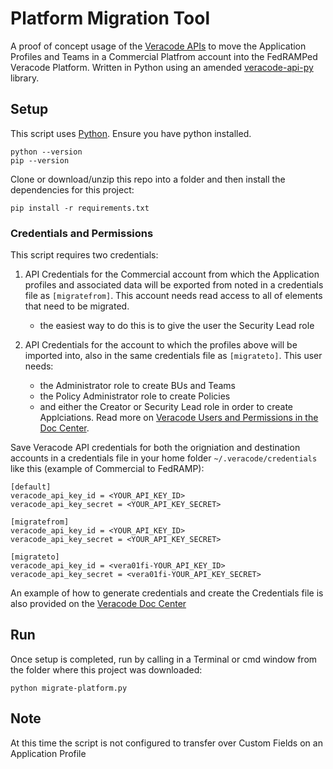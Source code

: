 # Platform Migration Tool

A proof of concept usage of the [Veracode APIs](https://docs.veracode.com/r/Veracode_APIs) to move the Application Profiles and Teams in a Commercial Platfrom account into the FedRAMPed Veracode Platform. Written in Python using an amended [veracode-api-py](https://github.com/veracode/veracode-api-py) library.

## Setup

This script uses [Python](https://www.python.org). Ensure you have python installed. 

    python --version
    pip --version

Clone or download/unzip this repo into a folder and then install the dependencies for this project:

    pip install -r requirements.txt

### Credentials and Permissions

This script requires two credentials: 
1. API Credentials for the Commercial account from which the Application profiles and associated data will be exported from noted in a credentials file as `[migratefrom]`. This account needs read access to all of elements that need to be migrated. 
    - the easiest way to do this is to give the user the Security Lead role 

2. API Credentials for the account to which the profiles above will be imported into, also in the same credentials file as `[migrateto]`. This user needs:
    - the Administrator role to create BUs and Teams
    - the Policy Administrator role to create Policies
    - and either the Creator or Security Lead role in order to create Applciations. 
 Read more on [Veracode Users and Permissions in the Doc Center](https://docs.veracode.com/r/c_role_permissions).

Save Veracode API credentials for both the origniation and destination accounts in a credentials file in your home folder `~/.veracode/credentials` like this (example of Commercial to FedRAMP):

    [default]
    veracode_api_key_id = <YOUR_API_KEY_ID>
    veracode_api_key_secret = <YOUR_API_KEY_SECRET>

    [migratefrom]
    veracode_api_key_id = <YOUR_API_KEY_ID>
    veracode_api_key_secret = <YOUR_API_KEY_SECRET>

    [migrateto]
    veracode_api_key_id = <vera01fi-YOUR_API_KEY_ID>
    veracode_api_key_secret = <vera01fi-YOUR_API_KEY_SECRET>

An example of how to generate credentials and create the Credentials file is also provided on the [Veracode Doc Center](https://docs.veracode.com/r/c_configure_api_cred_file)

## Run

Once setup is completed, run by calling in a Terminal or cmd window from the folder where this project was downloaded:

    python migrate-platform.py

## Note

At this time the script is not configured to transfer over Custom Fields on an Application Profile
